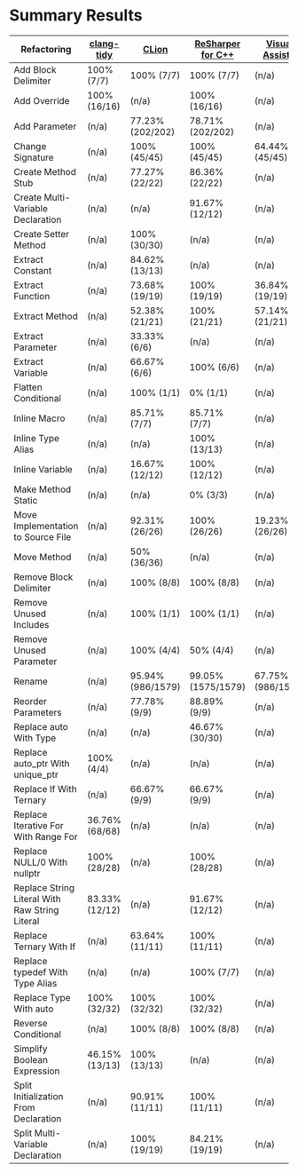 # Summary Results

Refactoring | [clang-tidy](results/annotated/ClangTidyResults.md) | [CLion](results/annotated/CLionResults.md) | [ReSharper for C++](results/annotated/ReSharperCppResults.md) | [Visual AssistX](results/annotated/VisualAssistXResults.md) | [Visual Studio](results/annotated/VisualStudioResults.md)
----------- | ---------- | ----- | ----------------- | -------------- | -------------
Add Block Delimiter | 100% (7/7) | 100% (7/7) | 100% (7/7) | (n/a) | 100% (7/7)
Add Override | 100% (16/16) | (n/a) | 100% (16/16) | (n/a) | (n/a)
Add Parameter | (n/a) | 77.23% (202/202) | 78.71% (202/202) | (n/a) | 58.91% (202/202)
Change Signature | (n/a) | 100% (45/45) | 100% (45/45) | 64.44% (45/45) | 35.56% (45/45)
Create Method Stub | (n/a) | 77.27% (22/22) | 86.36% (22/22) | (n/a) | (n/a)
Create Multi-Variable Declaration | (n/a) | (n/a) | 91.67% (12/12) | (n/a) | (n/a)
Create Setter Method | (n/a) | 100% (30/30) | (n/a) | (n/a) | (n/a)
Extract Constant | (n/a) | 84.62% (13/13) | (n/a) | (n/a) | (n/a)
Extract Function | (n/a) | 73.68% (19/19) | 100% (19/19) | 36.84% (19/19) | 63.16% (19/19)
Extract Method | (n/a) | 52.38% (21/21) | 100% (21/21) | 57.14% (21/21) | 85.71% (21/21)
Extract Parameter | (n/a) | 33.33% (6/6) | (n/a) | (n/a) | (n/a)
Extract Variable | (n/a) | 66.67% (6/6) | 100% (6/6) | (n/a) | (n/a)
Flatten Conditional | (n/a) | 100% (1/1) | 0% (1/1) | (n/a) | (n/a)
Inline Macro | (n/a) | 85.71% (7/7) | 85.71% (7/7) | (n/a) | (n/a)
Inline Type Alias | (n/a) | (n/a) | 100% (13/13) | (n/a) | (n/a)
Inline Variable | (n/a) | 16.67% (12/12) | 100% (12/12) | (n/a) | (n/a)
Make Method Static | (n/a) | (n/a) | 0% (3/3) | (n/a) | (n/a)
Move Implementation to Source File | (n/a) | 92.31% (26/26) | 100% (26/26) | 19.23% (26/26) | 88.46% (26/26)
Move Method | (n/a) | 50% (36/36) | (n/a) | (n/a) | (n/a)
Remove Block Delimiter | (n/a) | 100% (8/8) | 100% (8/8) | (n/a) | (n/a)
Remove Unused Includes | (n/a) | 100% (1/1) | 100% (1/1) | (n/a) | (n/a)
Remove Unused Parameter | (n/a) | 100% (4/4) | 50% (4/4) | (n/a) | (n/a)
Rename | (n/a) | 95.94% (986/1579) | 99.05% (1575/1579) | 67.75% (986/1579) | 87.05% (1421/1579)
Reorder Parameters | (n/a) | 77.78% (9/9) | 88.89% (9/9) | (n/a) | 44.44% (9/9)
Replace auto With Type | (n/a) | (n/a) | 46.67% (30/30) | (n/a) | (n/a)
Replace auto_ptr With unique_ptr | 100% (4/4) | (n/a) | (n/a) | (n/a) | (n/a)
Replace If With Ternary | (n/a) | 66.67% (9/9) | 66.67% (9/9) | (n/a) | (n/a)
Replace Iterative For With Range For | 36.76% (68/68) | (n/a) | (n/a) | (n/a) | (n/a)
Replace NULL/0 With nullptr | 100% (28/28) | (n/a) | 100% (28/28) | (n/a) | (n/a)
Replace String Literal With Raw String Literal | 83.33% (12/12) | (n/a) | 91.67% (12/12) | (n/a) | 100% (12/12)
Replace Ternary With If | (n/a) | 63.64% (11/11) | 100% (11/11) | (n/a) | (n/a)
Replace typedef With Type Alias | (n/a) | (n/a) | 100% (7/7) | (n/a) | (n/a)
Replace Type With auto | 100% (32/32) | 100% (32/32) | 100% (32/32) | (n/a) | (n/a)
Reverse Conditional | (n/a) | 100% (8/8) | 100% (8/8) | (n/a) | (n/a)
Simplify Boolean Expression | 46.15% (13/13) | 100% (13/13) | (n/a) | (n/a) | (n/a)
Split Initialization From Declaration | (n/a) | 90.91% (11/11) | 100% (11/11) | (n/a) | (n/a)
Split Multi-Variable Declaration | (n/a) | 100% (19/19) | 84.21% (19/19) | (n/a) | (n/a)
